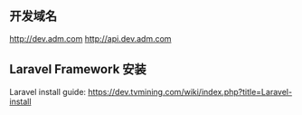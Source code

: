 ## 开发域名
http://dev.adm.com
http://api.dev.adm.com

## Laravel Framework 安装
Laravel install guide: https://dev.tvmining.com/wiki/index.php?title=Laravel-install
